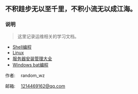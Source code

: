 ## 不积跬步无以至千里，不积小流无以成江海。



### 说明
> 这里记录运维相关的学习文档。
- [Shell编程](shell/README.md)
- [Linux](Linux/README.md)
- [服务器安装管理大全](server/README.md)
- [Windows bat编程](bat/bat.md)


作者: &emsp;random_wz

邮箱: &emsp;1214469162@qq.com